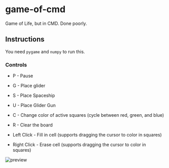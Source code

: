# game-of-cmd
Game of Life, but in CMD. Done poorly.

## Instructions

You need `pygame` and `numpy` to run this.

### Controls

- P - Pause
- G - Place glider
- S - Place Spaceship
- U - Place Glider Gun
- C - Change color of active squares (cycle between red, green, and blue)
- R - Clear the board

- Left Click - Fill in cell (supports dragging the cursor to color in squares)
- Right Click - Erase cell (supports dragging the cursor to color in squares)

 ![preview](https://github.com/H4CKY54CK/game-of-life/blob/master/preview.png)

